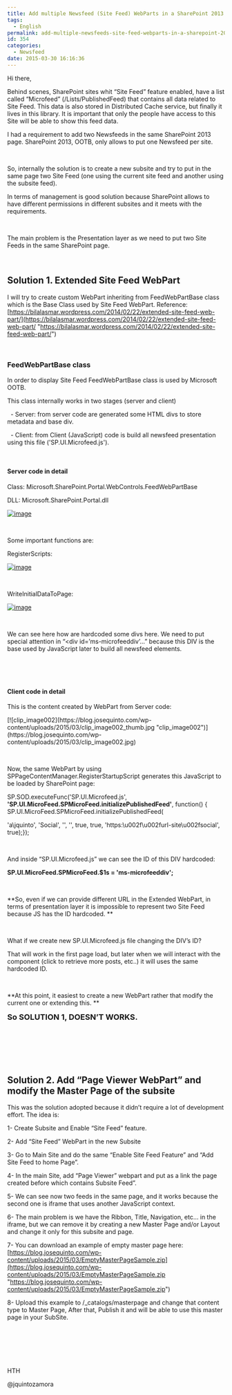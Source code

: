 ```yaml
---
title: Add multiple Newsfeed (Site Feed) WebParts in a SharePoint 2013 page
tags:
  - English
permalink: add-multiple-newsfeeds-site-feed-webparts-in-a-sharepoint-2013-page
id: 354
categories:
  - Newsfeed
date: 2015-03-30 16:16:36
---
```


Hi there,

Behind scenes, SharePoint sites whit “Site Feed” feature enabled, have a list called “Microfeed” (/Lists/PublishedFeed) that contains all data related to Site Feed. This data is also stored in Distributed Cache service, but finally it lives in this library. It is important that only the people have access to this Site will be able to show this feed data.

I had a requirement to add two Newsfeeds in the same SharePoint 2013 page. SharePoint 2013, OOTB, only allows to put one Newsfeed per site.

&nbsp;

So, internally the solution is to create a new subsite and try to put in the same page two Site Feed (one using the current site feed and another using the subsite feed).

In terms of management is good solution because SharePoint allows to have different permissions in different subsites and it meets with the requirements.

&nbsp;

The main problem is the Presentation layer as we need to put two Site Feeds in the same SharePoint page.

&nbsp;

## Solution 1\. Extended Site Feed WebPart

I will try to create custom WebPart inheriting from FeedWebPartBase class which is the Base Class used by Site Feed WebPart. Reference: [https://bilalasmar.wordpress.com/2014/02/22/extended-site-feed-web-part/](https://bilalasmar.wordpress.com/2014/02/22/extended-site-feed-web-part/ "https://bilalasmar.wordpress.com/2014/02/22/extended-site-feed-web-part/")

&nbsp;

### FeedWebPartBase class

In order to display Site Feed FeedWebPartBase class is used by Microsoft OOTB. 

This class internally works in two stages (server and client)

&nbsp; - Server: from server code are generated some HTML divs to store metadata and base div.

&nbsp; - Client: from Client (JavaScript) code is build all newsfeed presentation using this file ('SP.UI.Microfeed.js').

&nbsp;

#### Server code in detail

Class: Microsoft.SharePoint.Portal.WebControls.FeedWebPartBase  <p>DLL: Microsoft.SharePoint.Portal.dll  <p>[![image](https://blog.josequinto.com/wp-content/uploads/2015/03/image_thumb.png "image")](https://blog.josequinto.com/wp-content/uploads/2015/03/image.png)  <p>&nbsp; <p>Some important functions are:  <p>RegisterScripts:  <p>[![image](https://blog.josequinto.com/wp-content/uploads/2015/03/image_thumb1.png "image")](https://blog.josequinto.com/wp-content/uploads/2015/03/image1.png)  <p>&nbsp; <p>WriteInitialDataToPage:  <p>[![image](https://blog.josequinto.com/wp-content/uploads/2015/03/image_thumb2.png "image")](https://blog.josequinto.com/wp-content/uploads/2015/03/image2.png)  <p>&nbsp; <p>We can see here how are hardcoded some divs here. We need to put special attention in “<div id=’ms-microfeeddiv’…” because this DIV is the base used by JavaScript later to build all newsfeed elements.  <p>&nbsp; <p>&nbsp; 

#### Client code in detail
 <p>This is the content created by WebPart from Server code:  <p>[![clip_image002](https://blog.josequinto.com/wp-content/uploads/2015/03/clip_image002_thumb.jpg "clip_image002")](https://blog.josequinto.com/wp-content/uploads/2015/03/clip_image002.jpg)

&nbsp;

Now, the same WebPart by using SPPageContentManager.RegisterStartupScript generates this JavaScript to be loaded by SharePoint page:

SP.SOD.executeFunc('SP.UI.Microfeed.js', **'SP.UI.MicroFeed.SPMicroFeed.initializePublishedFeed'**, function() { SP.UI.MicroFeed.SPMicroFeed.initializePublishedFeed(  <p>'a\\jquinto', 'Social', '', '', true, true, 'https:\u002f\u002furl-site\u002fsocial', true);});  <p>&nbsp; <p>And inside “SP.UI.Microfeed.js” we can see the ID of this DIV hardcoded:  <p>**SP.UI.MicroFeed.SPMicroFeed.$1s = 'ms-microfeeddiv';**  <p>&nbsp;

**So, even if we can provide different URL in the Extended WebPart, in terms of presentation layer it is impossible to represent two Site Feed because JS has the ID hardcoded. **

&nbsp;

What if we create new SP.UI.Microfeed.js file changing the DIV’s ID?

That will work in the first page load, but later when we will interact with the component (click to retrieve more posts, etc..) it will uses the same hardcoded ID.

&nbsp;

**At this point, it easiest to create a new WebPart rather that modify the current one or extending this. **

**<font size="4">So SOLUTION 1, DOESN’T WORKS.</font>**

&nbsp;

&nbsp;

&nbsp;

## Solution 2\. Add “Page Viewer WebPart” and modify the Master Page of the subsite

This was the solution adopted because it didn’t require a lot of development effort. The idea is:

1- Create Subsite and Enable “Site Feed” feature.

2- Add “Site Feed” WebPart in the new Subsite

3- Go to Main Site and do the same “Enable Site Feed Feature” and “Add Site Feed to home Page”.

4- In the main Site, add “Page Viewer” webpart and put as a link the page created before which contains Subsite Feed”.

5- We can see now two feeds in the same page, and it works because the second one is iframe that uses another JavaScript context.

6- The main problem is we have the Ribbon, Title, Navigation, etc… in the iframe, but we can remove it by creating a new Master Page and/or Layout and change it only for this subsite and page.

7- You can download an example of empty master page here: [https://blog.josequinto.com/wp-content/uploads/2015/03/EmptyMasterPageSample.zip](https://blog.josequinto.com/wp-content/uploads/2015/03/EmptyMasterPageSample.zip "https://blog.josequinto.com/wp-content/uploads/2015/03/EmptyMasterPageSample.zip")

8- Upload this example to /_catalogs/masterpage and change that content type to Master Page, After that, Publish it and will be able to use this master page in your SubSite.

&nbsp;

&nbsp;

&nbsp;

HTH

@jquintozamora